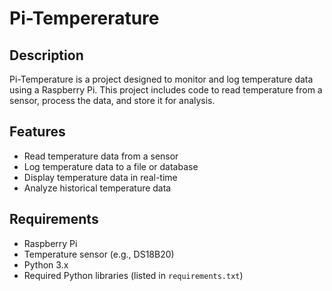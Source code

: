# Pi-Tempererature

## Description
Pi-Temperature is a project designed to monitor and log temperature data using a Raspberry Pi. This project includes code to read temperature from a sensor, process the data, and store it for analysis.

## Features
- Read temperature data from a sensor
- Log temperature data to a file or database
- Display temperature data in real-time
- Analyze historical temperature data

## Requirements
- Raspberry Pi
- Temperature sensor (e.g., DS18B20)
- Python 3.x
- Required Python libraries (listed in `requirements.txt`)